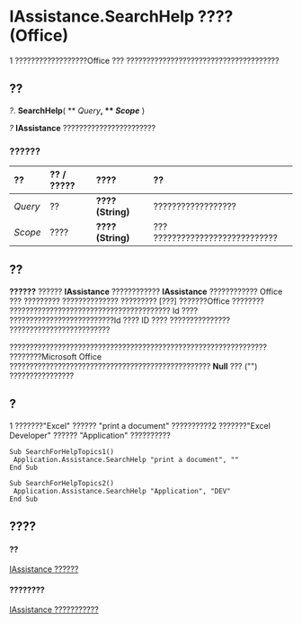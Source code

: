 
# IAssistance.SearchHelp ???? (Office)

1 ??????????????????Office ??? ??????????????????????????????????????


## ??

 _?_. **SearchHelp**( ** _Query_**, ** _Scope_** )

 _?_ **IAssistance** ???????????????????????


### ??????



|**??**|**?? / ?????**|**????**|**??**|
|:-----|:-----|:-----|:-----|
| _Query_|??|**???? (String)**|??????????????????|
| _Scope_|????|**???? (String)**|??? ???????????????????????????|

## ??

 **??????** ?????? **IAssistance** ???????????? **IAssistance** ???????????? Office ??? ????????? ?????????????? ????????? [???] ???????Office ???????? ???????????????????????????????????????? Id ???? ??????????????????????????Id ???? ID ???? ??????????????? ?????????????????????????

???????????????????????????????????????????????????????????????? ????????Microsoft Office ??????????????????????????????????????????????????  **Null** ??? ("") ????????????????


## ?

1 ???????"Excel" ?????? "print a document" ??????????2 ???????"Excel Developer" ?????? "Application" ??????????


```
Sub SearchForHelpTopics1() 
 Application.Assistance.SearchHelp "print a document", "" 
End Sub 
 
Sub SearchForHelpTopics2() 
 Application.Assistance.SearchHelp "Application", "DEV" 
End Sub
```


## ????


#### ??


[IAssistance ??????](c8327d45-a6a2-dc4c-67f0-d02598eb60ba.md)
#### ????????


[IAssistance ???????????](http://msdn.microsoft.com/library/1f5ae2ce-e24a-4377-6591-86504cba749f%28Office.15%29.aspx)